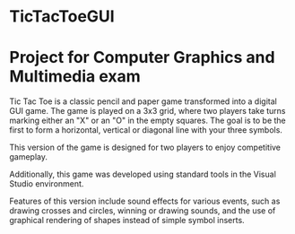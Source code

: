 # TicTacToeGUI

# Project for Computer Graphics and Multimedia exam

Tic Tac Toe is a classic pencil and paper game transformed into a digital GUI game. The game is played on a 3x3 grid, where two players take turns marking either an "X" or an "O" in the empty squares. The goal is to be the first to form a horizontal, vertical or diagonal line with your three symbols. 

This version of the game is designed for two players to enjoy competitive gameplay.

Additionally, this game was developed using standard tools in the Visual Studio environment.

Features of this version include sound effects for various events, such as drawing crosses and circles, winning or drawing sounds, and the use of graphical rendering of shapes instead of simple symbol inserts.
